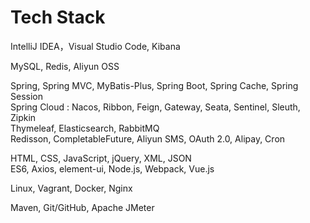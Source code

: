 # Tech Stack

IntelliJ IDEA，Visual Studio Code, Kibana

MySQL, Redis, Aliyun OSS

Spring, Spring MVC, MyBatis-Plus, Spring Boot, Spring Cache, Spring Session<br/>
Spring Cloud : Nacos, Ribbon, Feign, Gateway, Seata, Sentinel, Sleuth, Zipkin<br/>
Thymeleaf, Elasticsearch, RabbitMQ<br/>
Redisson, CompletableFuture, Aliyun SMS, OAuth 2.0, Alipay, Cron

HTML, CSS, JavaScript, jQuery, XML, JSON<br/>
ES6, Axios, element-ui, Node.js, Webpack, Vue.js

Linux, Vagrant, Docker, Nginx

Maven, Git/GitHub, Apache JMeter
